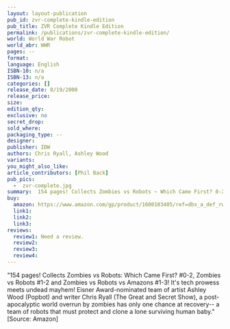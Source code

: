 ```yaml
---
layout: layout-publication
pub_id: zvr-complete-kindle-edition
pub_title: ZVR Complete Kindle Edition
permalink: /publications/zvr-complete-kindle-edition/
world: World War Robot
world_abr: WWR
pages: --
format: 
language: English
ISBN-10: n/a
ISBN-13: n/a
categories: []
release_date: 8/19/2008
release_price: 
size: 
edition_qty:
exclusive: no
secret_drop:
sold_where: 
packaging_type: --
designer: 
publisher: IDW
authors: Chris Ryall, Ashley Wood
variants:
you_might_also_like: 
article_contributors: [Phil Back]
pub_pics: 
  -  zvr-complete.jpg
summary:  154 pages! Collects Zombies vs Robots ~ Which Came First? 0-2, Zombies vs Robots 1-2 and Zombies vs Robots vs Amazons 1-3! It's tech prowess meets undead mayhem! Eisner Award-nominated team of artist Ashley Wood (Popbot) and writer Chris Ryall (The Great and Secret Show), a post-apocalyptic world overrun by zombies has only one chance at recovery - a team of robots that must protect and clone a lone surviving human baby. - From Amazon
buy:
  amazon: https://www.amazon.com/gp/product/1600103405/ref=dbs_a_def_rwt_bibl_vppi_i6
  link1: 
  link2: 
  link3: 
reviews:
  review1: Need a review.
  review2:
  review3:
  review4:
---
```

<p>"154 pages! Collects Zombies vs Robots: Which Came First? #0-2, Zombies vs Robots #1-2 and Zombies vs Robots vs Amazons #1-3! It's tech prowess meets undead mayhem! Eisner Award-nominated team of artist Ashley Wood (Popbot) and writer Chris Ryall (The Great and Secret Show), a post-apocalyptic world overrun by zombies has only one chance at recovery-- a team of robots that must protect and clone a lone surviving human baby." [Source: Amazon]</p>